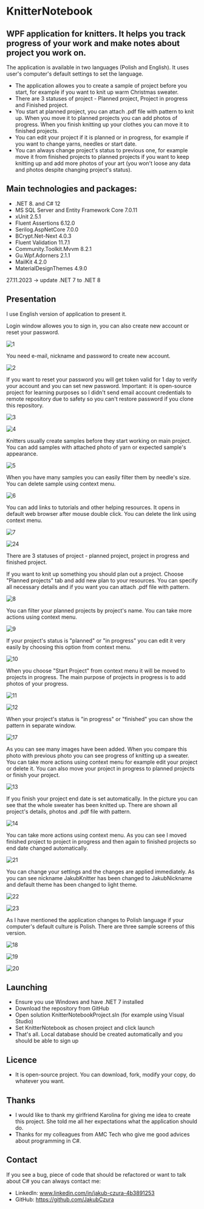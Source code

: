 # KnitterNotebook

## WPF application for knitters. It helps you track progress of your work and make notes about project you work on.
The application is available in two languages (Polish and English). It uses user's computer's default settings to set the language.

* The application allowes you to create a sample of project before you start, for example if you want to knit up warm Christmas sweater.
* There are 3 statuses of project - Planned project, Project in progress and Finished project.
* You start at planned project, you can attach .pdf file with pattern to knit up. When you move it to planned projects you can add photos of progress. When you finish knitting up your clothes you can move it to finished projects.
* You can edit your project if it is planned or in progress, for example if you want to change yarns, needles or start date.
* You can always change project's status to previous one, for example move it from finished projects to planned projects if you want to keep knitting up and add more photos of your art (you won't loose any data and photos despite changing project's status). 

## Main technologies and packages:
* .NET 8. and C# 12
* MS SQL Server and Entity Framework Core 7.0.11
* xUnit 2.5.1
* Fluent Assertions 6.12.0
* Serilog.AspNetCore 7.0.0
* BCrypt.Net-Next 4.0.3
* Fluent Validation 11.7.1
* Community.Toolkit.Mvvm 8.2.1
* Gu.Wpf.Adorners 2.1.1
* MailKit 4.2.0
* MaterialDesignThemes 4.9.0

27.11.2023 -> update .NET 7 to .NET 8

## Presentation
I use English version of application to present it.

Login window allowes you to sign in, you can also create new account or reset your password.

![1](https://github.com/JakubCzura/KnitterNotebookProject/assets/76125047/4241b4ae-a631-4d36-9fac-f0d042e3babb)


You need e-mail, nickname and password to create new account.

![2](https://github.com/JakubCzura/KnitterNotebookProject/assets/76125047/8db20541-eaae-4e48-a6a8-c814213eec4c)


If you want to reset your password you will get token valid for 1 day to verify your account and you can set new password.
Important: it is open-source project for learning purposes so I didn't send email account credentials to remote repository due to safety so you can't restore password if you clone this repository.

![3](https://github.com/JakubCzura/KnitterNotebookProject/assets/76125047/1ecc918e-4d37-43cb-b39b-460568f79338)

![4](https://github.com/JakubCzura/KnitterNotebookProject/assets/76125047/d3c5bb48-cdaa-48d0-97a8-a99b876c5099)


Knitters usually create samples before they start working on main project. You can add samples with attached photo of yarn or expected sample's appearance.

![5](https://github.com/JakubCzura/KnitterNotebookProject/assets/76125047/f7967cd5-238e-434f-9d13-104a17658576)


When you have many samples you can easily filter them by needle's size. You can delete sample using context menu.

![6](https://github.com/JakubCzura/KnitterNotebookProject/assets/76125047/5484c36e-cc12-422d-8152-0b41c369f891)


You can add links to tutorials and other helping resources. It opens in default web browser after mouse double click. You can delete the link using context menu.

![7](https://github.com/JakubCzura/KnitterNotebookProject/assets/76125047/3bb6f375-019e-40d2-9fb9-4274d7d29e30)

![24](https://github.com/JakubCzura/KnitterNotebookProject/assets/76125047/10e8c4e4-cd12-46b6-bfcb-601b3f04aff9)


There are 3 statuses of project - planned project, project in progress and finished project.

If you want to knit up something you should plan out a project. Choose "Planned projects" tab and add new plan to your resources.
You can specify all necessary details and if you want you can attach .pdf file with pattern.

![8](https://github.com/JakubCzura/KnitterNotebookProject/assets/76125047/7a800b38-6313-4c1d-8581-1b2f54da1974)


You can filter your planned projects by project's name.
You can take more actions using context menu.

![9](https://github.com/JakubCzura/KnitterNotebookProject/assets/76125047/2506e7ae-03cf-4bbe-8e49-0fb63499db6a)


If your project's status is "planned" or "in progress" you can edit it very easily by choosing this option from context menu.

![10](https://github.com/JakubCzura/KnitterNotebookProject/assets/76125047/14c39997-db7c-4bf5-9c4a-2d97231f70e8)


When you choose "Start Project" from context menu it will be moved to projects in progress.
The main purpose of projects in progress is to add photos of your progress. 

![11](https://github.com/JakubCzura/KnitterNotebookProject/assets/76125047/304690a3-35c2-4835-8d50-412aeac752bc)

![12](https://github.com/JakubCzura/KnitterNotebookProject/assets/76125047/62440784-5931-4203-81dc-6db85f503150)


When your project's status is "in progress" or "finished" you can show the pattern in separate window.

![17](https://github.com/JakubCzura/KnitterNotebookProject/assets/76125047/fe336a28-d988-48e8-aea1-3f1e2b83cae8)


As you can see many images have been added. When you compare this photo with previous photo you can see progress of knitting up a sweater.
You can take more actions using context menu for example edit your project or delete it. You can also move your project in progress to planned projects or finish your project.

![13](https://github.com/JakubCzura/KnitterNotebookProject/assets/76125047/ed4df59d-9f24-4191-b8df-ace8ecc038a7)


If you finish your project end date is set automatically. In the picture you can see that the whole sweater has been knitted up.
There are shown all project's details, photos and .pdf file with pattern.

![14](https://github.com/JakubCzura/KnitterNotebookProject/assets/76125047/5f402bc3-86cf-4822-9466-1970364eef4e)


You can take more actions using context menu. As you can see I moved finished project to project in progress and then again to finished projects so end date changed automatically.

![21](https://github.com/JakubCzura/KnitterNotebookProject/assets/76125047/43659dd4-7f34-4ac7-8247-a03ef68c5a43)


You can change your settings and the changes are applied immediately. As you can see nickname JakubKnitter has been changed to JakubNickname and default theme has been changed to light theme.

![22](https://github.com/JakubCzura/KnitterNotebookProject/assets/76125047/2160e90f-1755-4bc8-920d-16981703b4c2)

![23](https://github.com/JakubCzura/KnitterNotebookProject/assets/76125047/25d5aacb-e247-47c6-a65b-7bbc67ab761f)


As I have mentioned the application changes to Polish language if your computer's default culture is Polish. There are three sample screens of this version.

![18](https://github.com/JakubCzura/KnitterNotebookProject/assets/76125047/fdf3cd11-3854-4aac-a246-2bba576f3c01)

![19](https://github.com/JakubCzura/KnitterNotebookProject/assets/76125047/3b934329-5b15-418f-9b4a-19795c2b0172)

![20](https://github.com/JakubCzura/KnitterNotebookProject/assets/76125047/dfe3f94d-34e3-442b-9749-af551314be60)


## Launching
* Ensure you use Windows and have .NET 7 installed
* Download the repository from GitHub
* Open solution KnitterNotebookProject.sln (for example using Visual Studio)
* Set KnitterNotebook as chosen project and click launch
* That's all. Local database should be created automatically and you should be able to sign up

## Licence
* It is open-source project. You can download, fork, modify your copy, do whatever you want.

## Thanks
* I would like to thank my girlfriend Karolina for giving me idea to create this project. She told me all her expectations what the application should do.
* Thanks for my colleagues from AMC Tech who give me good advices about programming in C#. 

## Contact
If you see a bug, piece of code that should be refactored or want to talk about C# you can always contact me:
* LinkedIn: www.linkedin.com/in/jakub-czura-4b3891253
* GitHub: https://github.com/JakubCzura
